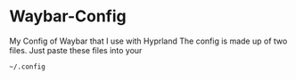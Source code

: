 # Waybar-Config
My Config of Waybar that I use with Hyprland
The config is made up of two files. 
Just paste these files into your 
```
~/.config

```
